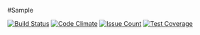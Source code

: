 #Sample

[![Build Status](https://travis-ci.org/tenshiAMD/sample.svg?branch=master)](https://travis-ci.org/tenshiAMD/sample)
[![Code Climate](https://codeclimate.com/github/tenshiAMD/sample/badges/gpa.svg)](https://codeclimate.com/github/tenshiAMD/sample)
[![Issue Count](https://codeclimate.com/github/tenshiAMD/sample/badges/issue_count.svg)](https://codeclimate.com/github/tenshiAMD/sample)
[![Test Coverage](https://codeclimate.com/github/tenshiAMD/sample/badges/coverage.svg)](https://codeclimate.com/github/tenshiAMD/sample/coverage)